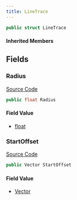 ```yaml
---
title: LineTrace
---
```


```csharp
public struct LineTrace
```

#### Inherited Members

## Fields

### Radius

[Source Code](https://github.com/swiftly-solution/swiftlys2/blob/beta/managed/src/SwiftlyS2.Shared/Natives/Structs/Ray_t.cs#L9)

```csharp
public float Radius
```

#### Field Value

- [float](https://learn.microsoft.com/dotnet/api/system.single)

### StartOffset

[Source Code](https://github.com/swiftly-solution/swiftlys2/blob/beta/managed/src/SwiftlyS2.Shared/Natives/Structs/Ray_t.cs#L8)

```csharp
public Vector StartOffset
```

#### Field Value

- [Vector](/docs/api/shared/natives/vector)

